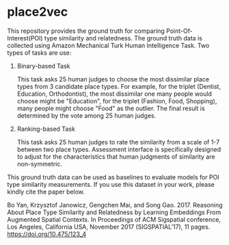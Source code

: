 # place2vec
This repository provides the ground truth for comparing Point-Of-Interest(POI) type similarity and relatedness. The ground truth data is collected using Amazon Mechanical Turk Human Intelligence Task. Two types of tasks are use:
1. Binary-based Task

   This task asks 25 human judges to choose the most dissimilar place types from 3 candidate place types. For example, for the triplet (Dentist, Education, Orthodontist), the most dissimilar one many people would choose might be "Education", for the triplet (Fashion, Food, Shopping), many people might choose "Food" as the outlier. The final result is determined by the vote among 25 human judges.

2. Ranking-based Task

   This task asks 25 human judges to rate the similarity from a scale of 1-7 between two place types. Assessment interface is specifically designed to adjust for the characteristics that human judgments of similarity are non-symmetric. 

This ground truth data can be used as baselines to evaluate models for POI type similarity measurements. If you use this dataset in your work, please kindly cite the paper below.

Bo Yan, Krzysztof Janowicz, Gengchen Mai, and Song Gao. 2017. Reasoning About Place Type Similarity and Relatedness by Learning Embeddings From Augmented Spatial Contexts. In Proceedings of ACM Sigspatial conference, Los Angeles, California USA, November 2017 (SIGSPATIAL’17), 11 pages. https://doi.org/10.475/123_4
